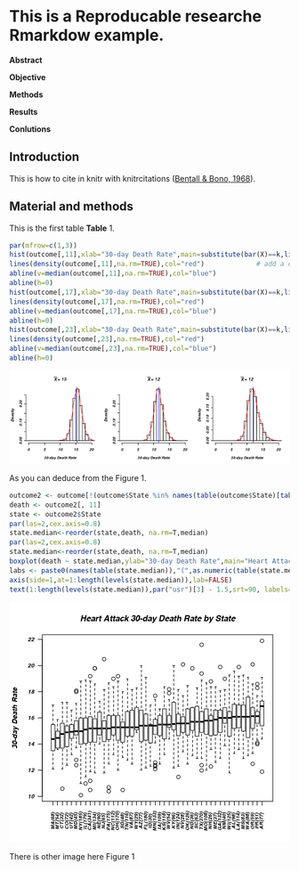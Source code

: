 













This is a Reproducable researche Rmarkdow example.
========================================================



**Abstract**


__Objective__


__Methods__


__Results__


__Conlutions__

Introduction
------------
This is how to cite in knitr with knitrcitations (<a href="">Bentall & Bono, 1968</a>). 


Material and methods
------------
This is the first table __Table__ 1.








```r
par(mfrow=c(1,3))
hist(outcome[,11],xlab="30-day Death Rate",main=substitute(bar(X)==k,list(k=mean(outcome[,11],na.rm=TRUE))),xlim=c(0,20),prob=TRUE)
lines(density(outcome[,11],na.rm=TRUE),col="red")             # add a density estimate with defaults
abline(v=median(outcome[,11],na.rm=TRUE),col="blue")
abline(h=0)
hist(outcome[,17],xlab="30-day Death Rate",main=substitute(bar(X)==k,list(k=mean(outcome[,17],na.rm=TRUE))),xlim=c(0,20),prob=TRUE)
lines(density(outcome[,17],na.rm=TRUE),col="red") 
abline(v=median(outcome[,17],na.rm=TRUE),col="blue")
abline(h=0)
hist(outcome[,23],xlab="30-day Death Rate",main=substitute(bar(X)==k,list(k=mean(outcome[,23],na.rm=TRUE))),xlim=c(0,20),prob=TRUE)
lines(density(outcome[,23],na.rm=TRUE),col="red") 
abline(v=median(outcome[,23],na.rm=TRUE),col="blue")
abline(h=0)
```

<div class="rimage center"><img src="fig/plot1.png" title="A histogram and density estimates for three outcomes." alt="A histogram and density estimates for three outcomes." class="plot" /></div>


As you can deduce from the Figure 1.


```r
outcome2 <- outcome[!(outcome$State %in% names(table(outcome$State)[table(outcome$State)<20])),]
death <- outcome2[, 11]
state <- outcome2$State
par(las=2,cex.axis=0.8)
state.median<-reorder(state,death, na.rm=T,median)
par(las=2,cex.axis=0.8)
state.median<-reorder(state,death, na.rm=T,median)
boxplot(death ~ state.median,ylab="30-day Death Rate",main="Heart Attack 30-day Death Rate by State",xaxt="n")
labs <- paste0(names(table(state.median)),"(",as.numeric(table(state.median)),")")
axis(side=1,at=1:length(levels(state.median)),lab=FALSE)
text(1:length(levels(state.median)),par("usr")[3] - 1.5,srt=90, labels=labs, xpd=T, cex=0.7)
```

<div class="rimage center"><img src="fig/plot2.png" title="A boxplot of median moratlity accross the regeons." alt="A boxplot of median moratlity accross the regeons." class="plot" /></div>

There is other image here Figure 1
